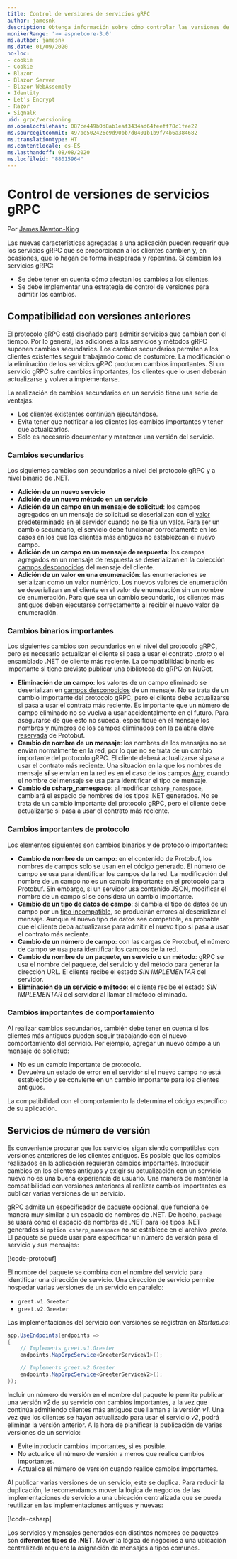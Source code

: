 ```yaml
---
title: Control de versiones de servicios gRPC
author: jamesnk
description: Obtenga información sobre cómo controlar las versiones de servicios gRPC.
monikerRange: '>= aspnetcore-3.0'
ms.author: jamesnk
ms.date: 01/09/2020
no-loc:
- cookie
- Cookie
- Blazor
- Blazor Server
- Blazor WebAssembly
- Identity
- Let's Encrypt
- Razor
- SignalR
uid: grpc/versioning
ms.openlocfilehash: 087ce449b0d8ab1eaf3434ad64feeff78c1fee22
ms.sourcegitcommit: 497be502426e9d90bb7d0401b1b9f74b6a384682
ms.translationtype: HT
ms.contentlocale: es-ES
ms.lasthandoff: 08/08/2020
ms.locfileid: "88015964"
---
```

# <a name="versioning-grpc-services"></a>Control de versiones de servicios gRPC

Por [James Newton-King](https://twitter.com/jamesnk)

Las nuevas características agregadas a una aplicación pueden requerir que los servicios gRPC que se proporcionan a los clientes cambien y, en ocasiones, que lo hagan de forma inesperada y repentina. Si cambian los servicios gRPC:

* Se debe tener en cuenta cómo afectan los cambios a los clientes.
* Se debe implementar una estrategia de control de versiones para admitir los cambios.

## <a name="backwards-compatibility"></a>Compatibilidad con versiones anteriores

El protocolo gRPC está diseñado para admitir servicios que cambian con el tiempo. Por lo general, las adiciones a los servicios y métodos gRPC suponen cambios secundarios. Los cambios secundarios permiten a los clientes existentes seguir trabajando como de costumbre. La modificación o la eliminación de los servicios gRPC producen cambios importantes. Si un servicio gRPC sufre cambios importantes, los clientes que lo usen deberán actualizarse y volver a implementarse.

La realización de cambios secundarios en un servicio tiene una serie de ventajas:

* Los clientes existentes continúan ejecutándose.
* Evita tener que notificar a los clientes los cambios importantes y tener que actualizarlos.
* Solo es necesario documentar y mantener una versión del servicio.

### <a name="non-breaking-changes"></a>Cambios secundarios

Los siguientes cambios son secundarios a nivel del protocolo gRPC y a nivel binario de .NET.

* **Adición de un nuevo servicio**
* **Adición de un nuevo método en un servicio**
* **Adición de un campo en un mensaje de solicitud**: los campos agregados en un mensaje de solicitud se deserializan con el [valor predeterminado](https://developers.google.com/protocol-buffers/docs/proto3#default) en el servidor cuando no se fija un valor. Para ser un cambio secundario, el servicio debe funcionar correctamente en los casos en los que los clientes más antiguos no establezcan el nuevo campo.
* **Adición de un campo en un mensaje de respuesta**: los campos agregados en un mensaje de respuesta se deserializan en la colección [campos desconocidos](https://developers.google.com/protocol-buffers/docs/proto3#unknowns) del mensaje del cliente.
* **Adición de un valor en una enumeración**: las enumeraciones se serializan como un valor numérico. Los nuevos valores de enumeración se deserializan en el cliente en el valor de enumeración sin un nombre de enumeración. Para que sea un cambio secundario, los clientes más antiguos deben ejecutarse correctamente al recibir el nuevo valor de enumeración.

### <a name="binary-breaking-changes"></a>Cambios binarios importantes

Los siguientes cambios son secundarios en el nivel del protocolo gRPC, pero es necesario actualizar el cliente si pasa a usar el contrato *.proto* o el ensamblado .NET de cliente más reciente. La compatibilidad binaria es importante si tiene previsto publicar una biblioteca de gRPC en NuGet.

* **Eliminación de un campo**: los valores de un campo eliminado se deserializan en [campos desconocidos](https://developers.google.com/protocol-buffers/docs/proto3#unknowns) de un mensaje. No se trata de un cambio importante del protocolo gRPC, pero el cliente debe actualizarse si pasa a usar el contrato más reciente. Es importante que un número de campo eliminado no se vuelva a usar accidentalmente en el futuro. Para asegurarse de que esto no suceda, especifique en el mensaje los nombres y números de los campos eliminados con la palabra clave [reservada](https://developers.google.com/protocol-buffers/docs/proto3#reserved) de Protobuf.
* **Cambio de nombre de un mensaje**: los nombres de los mensajes no se envían normalmente en la red, por lo que no se trata de un cambio importante del protocolo gRPC. El cliente deberá actualizarse si pasa a usar el contrato más reciente. Una situación en la que los nombres de mensaje **sí** se envían en la red es en el caso de los campos [Any](https://developers.google.com/protocol-buffers/docs/proto3#any), cuando el nombre del mensaje se usa para identificar el tipo de mensaje.
* **Cambio de csharp_namespace**: al modificar `csharp_namespace`, cambiará el espacio de nombres de los tipos .NET generados. No se trata de un cambio importante del protocolo gRPC, pero el cliente debe actualizarse si pasa a usar el contrato más reciente.

### <a name="protocol-breaking-changes"></a>Cambios importantes de protocolo

Los elementos siguientes son cambios binarios y de protocolo importantes:

* **Cambio de nombre de un campo**: en el contenido de Protobuf, los nombres de campos solo se usan en el código generado. El número de campo se usa para identificar los campos de la red. La modificación del nombre de un campo no es un cambio importante en el protocolo para Protobuf. Sin embargo, si un servidor usa contenido JSON, modificar el nombre de un campo sí se considera un cambio importante.
* **Cambio de un tipo de datos de campo**: si cambia el tipo de datos de un campo por un [tipo incompatible](https://developers.google.com/protocol-buffers/docs/proto3#updating), se producirán errores al deserializar el mensaje. Aunque el nuevo tipo de datos sea compatible, es probable que el cliente deba actualizarse para admitir el nuevo tipo si pasa a usar el contrato más reciente.
* **Cambio de un número de campo**: con las cargas de Protobuf, el número de campo se usa para identificar los campos de la red.
* **Cambio de nombre de un paquete, un servicio o un método**: gRPC se usa el nombre del paquete, del servicio y del método para generar la dirección URL. El cliente recibe el estado *SIN IMPLEMENTAR* del servidor.
* **Eliminación de un servicio o método**: el cliente recibe el estado *SIN IMPLEMENTAR* del servidor al llamar al método eliminado.

### <a name="behavior-breaking-changes"></a>Cambios importantes de comportamiento

Al realizar cambios secundarios, también debe tener en cuenta si los clientes más antiguos pueden seguir trabajando con el nuevo comportamiento del servicio. Por ejemplo, agregar un nuevo campo a un mensaje de solicitud:

* No es un cambio importante de protocolo.
* Devuelve un estado de error en el servidor si el nuevo campo no está establecido y se convierte en un cambio importante para los clientes antiguos.

La compatibilidad con el comportamiento la determina el código específico de su aplicación.

## <a name="version-number-services"></a>Servicios de número de versión

Es conveniente procurar que los servicios sigan siendo compatibles con versiones anteriores de los clientes antiguos. Es posible que los cambios realizados en la aplicación requieran cambios importantes. Introducir cambios en los clientes antiguos y exigir su actualización con un servicio nuevo no es una buena experiencia de usuario. Una manera de mantener la compatibilidad con versiones anteriores al realizar cambios importantes es publicar varias versiones de un servicio.

gRPC admite un especificador de [paquete](https://developers.google.com/protocol-buffers/docs/proto3#packages) opcional, que funciona de manera muy similar a un espacio de nombres de .NET. De hecho, `package` se usará como el espacio de nombres de .NET para los tipos .NET generados si `option csharp_namespace` no se establece en el archivo *.proto*. El paquete se puede usar para especificar un número de versión para el servicio y sus mensajes:

[!code-protobuf[](versioning/sample/greet.v1.proto?highlight=3)]

El nombre del paquete se combina con el nombre del servicio para identificar una dirección de servicio. Una dirección de servicio permite hospedar varias versiones de un servicio en paralelo:

* `greet.v1.Greeter`
* `greet.v2.Greeter`

Las implementaciones del servicio con versiones se registran en *Startup.cs*:

```csharp
app.UseEndpoints(endpoints =>
{
    // Implements greet.v1.Greeter
    endpoints.MapGrpcService<GreeterServiceV1>();

    // Implements greet.v2.Greeter
    endpoints.MapGrpcService<GreeterServiceV2>();
});
```

Incluir un número de versión en el nombre del paquete le permite publicar una versión *v2* de su servicio con cambios importantes, a la vez que continúa admitiendo clientes más antiguos que llaman a la versión *v1*. Una vez que los clientes se hayan actualizado para usar el servicio *v2*, podrá eliminar la versión anterior. A la hora de planificar la publicación de varias versiones de un servicio:

* Evite introducir cambios importantes, si es posible.
* No actualice el número de versión a menos que realice cambios importantes.
* Actualice el número de versión cuando realice cambios importantes.

Al publicar varias versiones de un servicio, este se duplica. Para reducir la duplicación, le recomendamos mover la lógica de negocios de las implementaciones de servicio a una ubicación centralizada que se pueda reutilizar en las implementaciones antiguas y nuevas:

[!code-csharp[](versioning/sample/GreeterServiceV1.cs?highlight=10,19)]

Los servicios y mensajes generados con distintos nombres de paquetes son **diferentes tipos de .NET**. Mover la lógica de negocios a una ubicación centralizada requiere la asignación de mensajes a tipos comunes.
